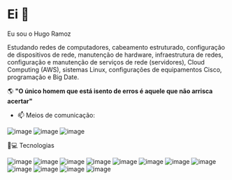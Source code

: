 # Ei  👋
Eu sou o Hugo Ramoz 

Estudando redes de computadores, cabeamento estruturado, configuração de dispositivos de rede, manutenção de hardware, infraestrutura de redes, configuração e manutenção de serviços de rede (servidores), Cloud Computing (AWS), sistemas Linux, configurações de equipamentos Cisco, programação e Big Date.


🌎 **"O único homem que está isento de erros é aquele que não arrisca acertar"**

- 📫 Meios de comunicação:   

![image](https://user-images.githubusercontent.com/78046279/124645288-a371ab00-de69-11eb-9cfb-fe4037f93a86.png)
![image](https://user-images.githubusercontent.com/78046279/124645227-8e951780-de69-11eb-8ff0-405076601dfc.png)
![image](https://user-images.githubusercontent.com/78046279/124645436-cef49580-de69-11eb-8845-b63ba7b49ad8.png)


  
  🚀💻 Tecnologias
  
 ![image](https://user-images.githubusercontent.com/78046279/124008175-85f89900-d9b2-11eb-84a0-af6596378c34.png)
 ![image](https://user-images.githubusercontent.com/78046279/124008653-0919ef00-d9b3-11eb-8081-4316fbd1042a.png)
![image](https://user-images.githubusercontent.com/78046279/124008682-10d99380-d9b3-11eb-963e-d5fbf546447e.png)
![image](https://user-images.githubusercontent.com/78046279/124008705-1800a180-d9b3-11eb-948e-a4f774157b9d.png)
![image](https://user-images.githubusercontent.com/78046279/124008722-1cc55580-d9b3-11eb-9ab1-922223b32bd1.png)
![image](https://user-images.githubusercontent.com/78046279/124008741-218a0980-d9b3-11eb-85cd-957e33aa6e91.png)
![image](https://user-images.githubusercontent.com/78046279/124008759-25b62700-d9b3-11eb-83b9-b6c25fc3f2d4.png)
![image](https://user-images.githubusercontent.com/78046279/124008776-2bac0800-d9b3-11eb-8adc-a3664344f785.png)
![image](https://user-images.githubusercontent.com/78046279/124008786-2f3f8f00-d9b3-11eb-98a6-e123d30b0b8a.png)
![image](https://user-images.githubusercontent.com/78046279/124008816-3c5c7e00-d9b3-11eb-9018-7984fba03a33.png)
![image](https://user-images.githubusercontent.com/78046279/124010020-a9244800-d9b4-11eb-8f92-8d24a4520799.png)
![image](https://user-images.githubusercontent.com/78046279/124645775-37dc0d80-de6a-11eb-9c83-e1bd55501bd6.png)



<!---
hramoz99/hramoz99 is a ✨ special ✨ repository because its `README.md` (this file) appears on your GitHub profile.
You can click the Preview link to take a look at your changes.
--->
